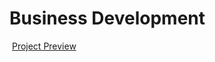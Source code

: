 # Business Development

<img src="website-preview.gif" alt="">
<a href="https://sunaramwebdev.github.io/MR-Travel-Online-Booking-Website/"> Project Preview</a>
